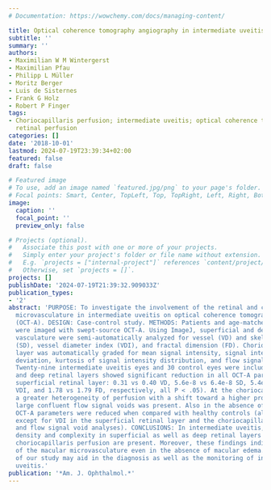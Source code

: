 ```yaml
---
# Documentation: https://wowchemy.com/docs/managing-content/

title: Optical coherence tomography angiography in intermediate uveitis
subtitle: ''
summary: ''
authors:
- Maximilian W M Wintergerst
- Maximilian Pfau
- Philipp L Müller
- Moritz Berger
- Luis de Sisternes
- Frank G Holz
- Robert P Finger
tags:
- Choriocapillaris perfusion; intermediate uveitis; optical coherence tomography angiography;
  retinal perfusion
categories: []
date: '2018-10-01'
lastmod: 2024-07-19T23:39:34+02:00
featured: false
draft: false

# Featured image
# To use, add an image named `featured.jpg/png` to your page's folder.
# Focal points: Smart, Center, TopLeft, Top, TopRight, Left, Right, BottomLeft, Bottom, BottomRight.
image:
  caption: ''
  focal_point: ''
  preview_only: false

# Projects (optional).
#   Associate this post with one or more of your projects.
#   Simply enter your project's folder or file name without extension.
#   E.g. `projects = ["internal-project"]` references `content/project/deep-learning/index.md`.
#   Otherwise, set `projects = []`.
projects: []
publishDate: '2024-07-19T21:39:32.909033Z'
publication_types:
- '2'
abstract: 'PURPOSE: To investigate the involvement of the retinal and choriocapillaris
  microvasculature in intermediate uveitis on optical coherence tomography angiography
  (OCT-A). DESIGN: Case-control study. METHODS: Patients and age-matched controls
  were imaged with swept-source OCT-A. Using ImageJ, superficial and deep retinal
  vasculature were semi-automatically analyzed for vessel (VD) and skeleton density
  (SD), vessel diameter index (VDI), and fractal dimension (FD). Choriocapillaris
  layer was automatically graded for mean signal intensity, signal intensity standard
  deviation, kurtosis of signal intensity distribution, and flow signal voids. RESULTS:
  Twenty-nine intermediate uveitis eyes and 30 control eyes were included. Both superficial
  and deep retinal layers showed significant reduction in all OCT-A parameters (eg,
  superficial retinal layer: 0.31 vs 0.40 VD, 5.6e-8 vs 6.4e-8 SD, 5.4e6 vs 6.1e6
  VDI, and 1.78 vs 1.79 FD, respectively, all P < .05). At the choriocapillaris layer
  a greater heterogeneity of perfusion with a shift toward a higher proportion of
  large confluent flow signal voids was present. Also in the absence of macular edema
  OCT-A parameters were reduced when compared with healthy controls (all parameters
  except for VDI in the superficial retinal layer and the choriocapillaris kurtosis
  and flow signal void analyses). CONCLUSIONS: In intermediate uveitis, reduced vascular
  density and complexity in superficial as well as deep retinal layers and altered
  choriocapillaris perfusion are present. Moreover, these findings indicate impairment
  of the macular microvasculature even in the absence of macular edema. The results
  of our study may aid in the diagnosis as well as the monitoring of intermediate
  uveitis.'
publication: '*Am. J. Ophthalmol.*'
---
```

